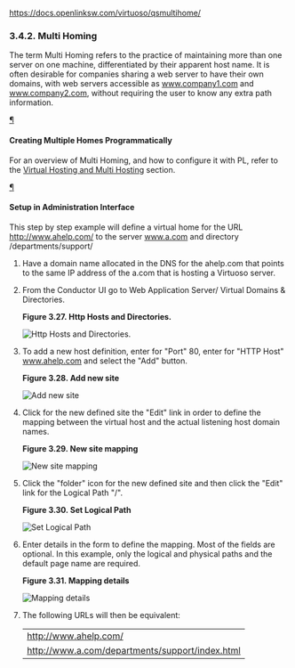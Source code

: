 https://docs.openlinksw.com/virtuoso/qsmultihome/

### 3.4.2. Multi Homing

The term Multi Homing refers to the practice of maintaining more than one server on one machine, differentiated by their apparent host name. It is often desirable for companies sharing a web server to have their own domains, with web servers accessible as www.company1.com and www.company2.com, without requiring the user to know any extra path information.

[¶](https://docs.openlinksw.com/virtuoso/qsmultihome/#qsvirthostpl)

#### Creating Multiple Homes Programmatically

For an overview of Multi Homing, and how to configure it with PL, refer to the [Virtual Hosting and Multi Hosting](https://docs.openlinksw.com/virtuoso/virtdir/) section.

[¶](https://docs.openlinksw.com/virtuoso/qsmultihome/#qsvirthostui)

#### Setup in Administration Interface

This step by step example will define a virtual home for the URL http://www.ahelp.com/ to the server www.a.com and directory /departments/support/

1. Have a domain name allocated in the DNS for the ahelp.com that points to the same IP address of the a.com that is hosting a Virtuoso server.
    
2. From the Conductor UI go to Web Application Server/ Virtual Domains & Directories.
    
    **Figure 3.27. Http Hosts and Directories.**
    
    ![Http Hosts and Directories.](https://docs.openlinksw.com/virtuoso/qsmultihome/images/ui/virtdir1.png)
    
      
    
3. To add a new host definition, enter for "Port" 80, enter for "HTTP Host" www.ahelp.com and select the "Add" button.
    
    **Figure 3.28. Add new site**
    
    ![Add new site](https://docs.openlinksw.com/virtuoso/qsmultihome/images/ui/virthost2.png)
    
      
    
4. Click for the new defined site the "Edit" link in order to define the mapping between the virtual host and the actual listening host domain names.
    
    **Figure 3.29. New site mapping**
    
    ![New site mapping](https://docs.openlinksw.com/virtuoso/qsmultihome/images/ui/virthost3.png)
    
      
    
5. Click the "folder" icon for the new defined site and then click the "Edit" link for the Logical Path "/".
    
    **Figure 3.30. Set Logical Path**
    
    ![Set Logical Path](https://docs.openlinksw.com/virtuoso/qsmultihome/images/ui/virthost3a.png)
    
      
    
6. Enter details in the form to define the mapping. Most of the fields are optional. In this example, only the logical and physical paths and the default page name are required.
    
    **Figure 3.31. Mapping details**
    
    ![Mapping details](https://docs.openlinksw.com/virtuoso/qsmultihome/images/ui/virthost4.png)
    
      
    
7. The following URLs will then be equivalent:
    
    |   |
    |---|
    |http://www.ahelp.com/|
    |http://www.a.com/departments/support/index.html|